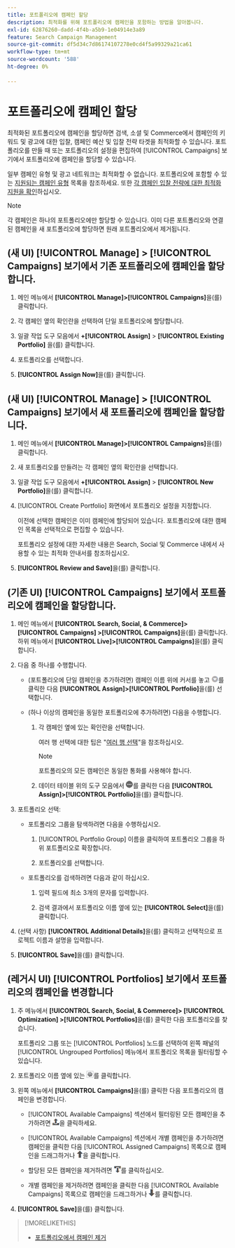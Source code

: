 ```yaml
---
title: 포트폴리오에 캠페인 할당
description: 최적화를 위해 포트폴리오에 캠페인을 포함하는 방법을 알아봅니다.
exl-id: 62876260-dadd-4f4b-a5b9-1e04914e3a89
feature: Search Campaign Management
source-git-commit: df5d34c7d86174107278e0cd4f5a99329a21ca61
workflow-type: tm+mt
source-wordcount: '588'
ht-degree: 0%

---
```


# 포트폴리오에 캠페인 할당

최적화된 포트폴리오에 캠페인을 할당하면 검색, 소셜 및 Commerce에서 캠페인의 키워드 및 광고에 대한 입찰, 캠페인 예산 및 입찰 전략 타겟을 최적화할 수 있습니다. 포트폴리오를 만들 때 또는 포트폴리오의 설정을 편집하여 [!UICONTROL Campaigns] 보기에서 포트폴리오에 캠페인을 할당할 수 있습니다.

일부 캠페인 유형 및 광고 네트워크는 최적화할 수 없습니다. 포트폴리오에 포함할 수 있는 [지원되는 캠페인 유형](/help/search-social-commerce/introduction/supported-inventory.md) 목록을 참조하세요. 또한 [각 캠페인 입찰 전략에 대한 최적화 지원을 확인](/help/search-social-commerce/new-ui/manage/portfolios/portfolio-about.md#optimization-by-bid-strategy)하십시오.

>[!NOTE]
>
>각 캠페인은 하나의 포트폴리오에만 할당할 수 있습니다. 이미 다른 포트폴리오와 연결된 캠페인을 새 포트폴리오에 할당하면 원래 포트폴리오에서 제거됩니다.

## (새 UI) [!UICONTROL Manage] > [!UICONTROL Campaigns] 보기에서 기존 포트폴리오에 캠페인을 할당합니다.

1. 메인 메뉴에서 **[!UICONTROL Manage]>[!UICONTROL Campaigns]**&#x200B;을(를) 클릭합니다.

1. 각 캠페인 옆의 확인란을 선택하여 단일 포트폴리오에 할당합니다.

1. 일괄 작업 도구 모음에서 **+[!UICONTROL Assign]** > **[!UICONTROL Existing Portfolio]** 을(를) 클릭합니다.

1. 포트폴리오를 선택합니다.

1. **[!UICONTROL Assign Now]**&#x200B;을(를) 클릭합니다.

## (새 UI) [!UICONTROL Manage] > [!UICONTROL Campaigns] 보기에서 새 포트폴리오에 캠페인을 할당합니다.

1. 메인 메뉴에서 **[!UICONTROL Manage]>[!UICONTROL Campaigns]**&#x200B;을(를) 클릭합니다.

1. 새 포트폴리오를 만들려는 각 캠페인 옆의 확인란을 선택합니다.

1. 일괄 작업 도구 모음에서 **+[!UICONTROL Assign]** > **[!UICONTROL New Portfolio]**&#x200B;을(를) 클릭합니다.

1. [!UICONTROL Create Portfolio] 화면에서 포트폴리오 설정을 지정합니다.

   이전에 선택한 캠페인은 이미 캠페인에 할당되어 있습니다. 포트폴리오에 대한 캠페인 목록을 선택적으로 편집할 수 있습니다.

   포트폴리오 설정에 대한 자세한 내용은 Search, Social 및 Commerce 내에서 사용할 수 있는 최적화 안내서를 참조하십시오.

1. **[!UICONTROL Review and Save]**&#x200B;을(를) 클릭합니다.

## (기존 UI) [!UICONTROL Campaigns] 보기에서 포트폴리오에 캠페인을 할당합니다.

1. 메인 메뉴에서 **[!UICONTROL Search, Social, & Commerce]> [!UICONTROL Campaigns] >[!UICONTROL Campaigns]**&#x200B;을(를) 클릭합니다. 하위 메뉴에서 **[!UICONTROL Live]>[!UICONTROL Campaigns]**&#x200B;을(를) 클릭합니다.

1. 다음 중 하나를 수행합니다.

   * (포트폴리오에 단일 캠페인을 추가하려면) 캠페인 이름 위에 커서를 놓고 ![메뉴 단추](/help/search-social-commerce/assets/arrow-dropdown-menu.png "메뉴 단추")를 클릭한 다음 **[!UICONTROL Assign]>[!UICONTROL Portfolio]**&#x200B;을(를) 선택합니다.

   * (하나 이상의 캠페인을 동일한 포트폴리오에 추가하려면) 다음을 수행합니다.

      1. 각 캠페인 옆에 있는 확인란을 선택합니다.

         여러 행 선택에 대한 팁은 &quot;[여러 행 선택](/help/search-social-commerce/common-tasks/navigation-editing-selection/multiple-rows-select.md)&quot;을 참조하십시오.

         >[!NOTE]
         >
         >포트폴리오의 모든 캠페인은 동일한 통화를 사용해야 합니다.

      1. 데이터 테이블 위의 도구 모음에서 ![자세히](/help/search-social-commerce/assets/more.png "자세히")를 클릭한 다음 **[!UICONTROL Assign]>[!UICONTROL Portfolio]**&#x200B;을(를) 클릭합니다.

1. 포트폴리오 선택:

   * 포트폴리오 그룹을 탐색하려면 다음을 수행하십시오.

      1. [!UICONTROL Portfolio Group] 이름을 클릭하여 포트폴리오 그룹을 하위 포트폴리오로 확장합니다.

      1. 포트폴리오를 선택합니다.

   * 포트폴리오를 검색하려면 다음과 같이 하십시오.

      1. 입력 필드에 최소 3개의 문자를 입력합니다.

      1. 검색 결과에서 포트폴리오 이름 옆에 있는 **[!UICONTROL Select]**&#x200B;을(를) 클릭합니다.

1. (선택 사항) **[!UICONTROL Additional Details]**&#x200B;을(를) 클릭하고 선택적으로 프로젝트 이름과 설명을 입력합니다.

1. **[!UICONTROL Save]**&#x200B;을(를) 클릭합니다.

## (레거시 UI) [!UICONTROL Portfolios] 보기에서 포트폴리오의 캠페인을 변경합니다

1. 주 메뉴에서 **[!UICONTROL Search, Social, & Commerce]> [!UICONTROL Optimization] >[!UICONTROL Portfolios]**&#x200B;을(를) 클릭한 다음 포트폴리오를 찾습니다.

   포트폴리오 그룹 또는 [!UICONTROL Portfolios] 노드를 선택하여 왼쪽 패널의 [!UICONTROL Ungrouped Portfolios] 메뉴에서 포트폴리오 목록을 필터링할 수 있습니다.

1. 포트폴리오 이름 옆에 있는 ![설정 보기/편집 단추](/help/search-social-commerce/assets/settings.png "설정 보기/편집 단추")를 클릭합니다.

1. 왼쪽 메뉴에서 **[!UICONTROL Campaigns]**&#x200B;을(를) 클릭한 다음 포트폴리오의 캠페인을 변경합니다.

   * [!UICONTROL Available Campaigns] 섹션에서 필터링된 모든 캠페인을 추가하려면 ![포트폴리오에 모든 캠페인 할당](/help/search-social-commerce/assets/arrow-assign-all.png "포트폴리오에 모든 캠페인 할당")을 클릭하세요.

   * [!UICONTROL Available Campaigns] 섹션에서 개별 캠페인을 추가하려면 캠페인을 클릭한 다음 [!UICONTROL Assigned Campaigns] 목록으로 캠페인을 드래그하거나 ![포트폴리오에 캠페인 할당](/help/search-social-commerce/assets/arrow-assign.png "포트폴리오에 캠페인 할당")을 클릭합니다.

   * 할당된 모든 캠페인을 제거하려면 ![포트폴리오에서 모든 캠페인 제거](/help/search-social-commerce/assets/arrow-remove-all.png "포트폴리오에서 모든 캠페인 제거")를 클릭하십시오.

   * 개별 캠페인을 제거하려면 캠페인을 클릭한 다음 [!UICONTROL Available Campaigns] 목록으로 캠페인을 드래그하거나 ![포트폴리오에서 캠페인 제거](/help/search-social-commerce/assets/arrow-remove.png "포트폴리오에서 캠페인 제거")를 클릭합니다.

1. **[!UICONTROL Save]**&#x200B;을(를) 클릭합니다.

>[!MORELIKETHIS]
>
>* [포트폴리오에서 캠페인 제거](/help/search-social-commerce/campaign-management/campaign-remove-from-portfolio.md)
